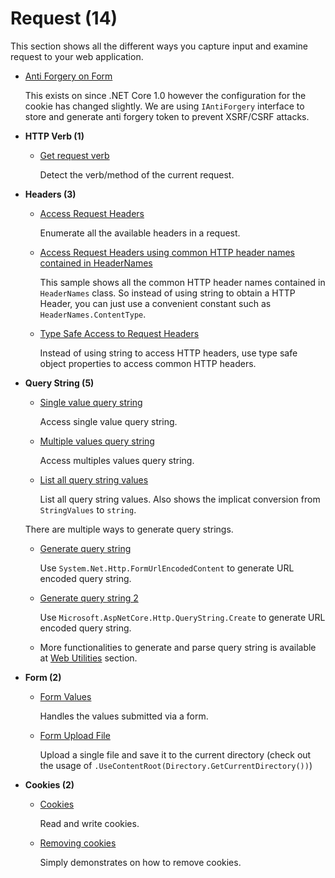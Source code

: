 # Request (14)

  This section shows all the different ways you capture input and examine request to your web application.

* [Anti Forgery on Form](/projects/request/anti-forgery)

  This exists on since .NET Core 1.0 however the configuration for the cookie has changed slightly. We are using ```IAntiForgery``` interface to store and generate anti forgery token to prevent XSRF/CSRF attacks. 


* **HTTP Verb (1)**
  * [Get request verb](/projects/request/request-verb)
    
    Detect the verb/method of the current request. 

* **Headers (3)**
  * [Access Request Headers](/projects/request/request-headers)
    
    Enumerate all the available headers in a request.

  * [Access Request Headers using common HTTP header names contained in HeaderNames](/projects/request/request-headers-names)

    This sample shows all the common HTTP header names contained in `HeaderNames` class. So instead of using string to obtain a HTTP Header, you can just use a convenient constant such as `HeaderNames.ContentType`.

  * [Type Safe Access to Request Headers](/projects/request/request-headers-typed)
    
    Instead of using string to access HTTP headers, use type safe object properties to access common HTTP headers.

* **Query String (5)**
  * [Single value query string](/projects/request/query-string-1)

    Access single value query string.

  * [Multiple values query string](/projects/request/query-string-2)

    Access multiples values query string.

  * [List all query string values](/projects/request/query-string-3)

    List all query string values. Also shows the implicat conversion from ```StringValues``` to ```string```.

  There are multiple ways to generate query strings.

  * [Generate query string](/projects/request/form-url-encoded-content)

    Use `System.Net.Http.FormUrlEncodedContent` to generate URL encoded query string.

  * [Generate query string 2](/projects/request/query-string-create)

    Use `Microsoft.AspNetCore.Http.QueryString.Create` to generate URL encoded query string. 

  * More functionalities to generate and parse query string is available at [Web Utilities](/projects/web-utilities) section.

* **Form (2)**

  * [Form Values](/projects/request/form-values) 
    
    Handles the values submitted via a form.

  * [Form Upload File](/projects/request/form-upload-file) 
    
    Upload a single file and save it to the current directory (check out the usage of ```.UseContentRoot(Directory.GetCurrentDirectory())```)

* **Cookies (2)**
        
    * [Cookies](/projects/request/cookies-1)

      Read and write cookies.

    * [Removing cookies](/projects/request/cookies-2)

      Simply demonstrates on how to remove cookies.
